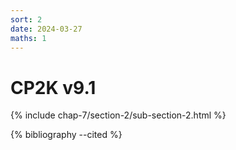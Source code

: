 ```yaml
---
sort: 2
date: 2024-03-27
maths: 1
---
```


# CP2K v9.1

{% include chap-7/section-2/sub-section-2.html %}

{% bibliography --cited %}

